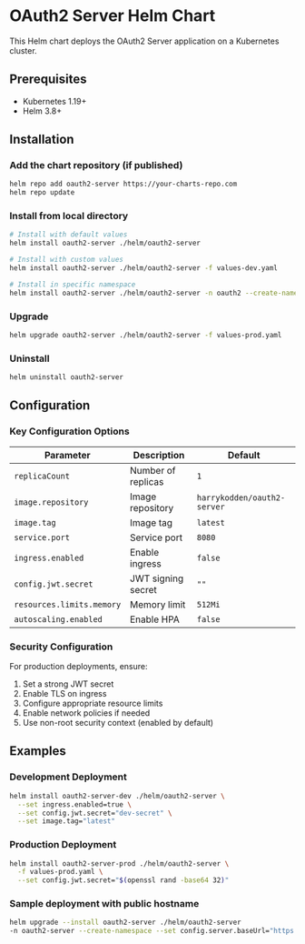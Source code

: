 # OAuth2 Server Helm Chart

This Helm chart deploys the OAuth2 Server application on a Kubernetes cluster.

## Prerequisites

- Kubernetes 1.19+
- Helm 3.8+

## Installation

### Add the chart repository (if published)
```bash
helm repo add oauth2-server https://your-charts-repo.com
helm repo update
```

### Install from local directory
```bash
# Install with default values
helm install oauth2-server ./helm/oauth2-server

# Install with custom values
helm install oauth2-server ./helm/oauth2-server -f values-dev.yaml

# Install in specific namespace
helm install oauth2-server ./helm/oauth2-server -n oauth2 --create-namespace
```

### Upgrade
```bash
helm upgrade oauth2-server ./helm/oauth2-server -f values-prod.yaml
```

### Uninstall
```bash
helm uninstall oauth2-server
```

## Configuration

### Key Configuration Options

| Parameter | Description | Default |
|-----------|-------------|---------|
| `replicaCount` | Number of replicas | `1` |
| `image.repository` | Image repository | `harrykodden/oauth2-server` |
| `image.tag` | Image tag | `latest` |
| `service.port` | Service port | `8080` |
| `ingress.enabled` | Enable ingress | `false` |
| `config.jwt.secret` | JWT signing secret | `""` |
| `resources.limits.memory` | Memory limit | `512Mi` |
| `autoscaling.enabled` | Enable HPA | `false` |

### Security Configuration

For production deployments, ensure:

1. Set a strong JWT secret
2. Enable TLS on ingress
3. Configure appropriate resource limits
4. Enable network policies if needed
5. Use non-root security context (enabled by default)

## Examples

### Development Deployment
```bash
helm install oauth2-server-dev ./helm/oauth2-server \
  --set ingress.enabled=true \
  --set config.jwt.secret="dev-secret" \
  --set image.tag="latest"
```

### Production Deployment
```bash
helm install oauth2-server-prod ./helm/oauth2-server \
  -f values-prod.yaml \
  --set config.jwt.secret="$(openssl rand -base64 32)"
```

### Sample deployment with public hostname
```bash
helm upgrade --install oauth2-server ./helm/oauth2-server 
-n oauth2-server --create-namespace --set config.server.baseUrl="https://oauth2-server.homelab.kodden.nl"
```